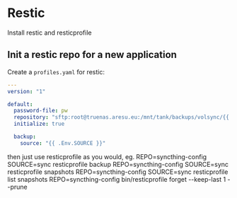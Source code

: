 # Restic

Install restic and resticprofile

## Init a restic repo for a new application

Create a `profiles.yaml` for restic:
```yaml
---
version: "1"

default:
  password-file: pw
  repository: "sftp:root@truenas.aresu.eu:/mnt/tank/backups/volsync/{{ .Env.REPO }}"
  initialize: true

  backup:
    source: "{{ .Env.SOURCE }}"
```

then just use resticprofile as you would, eg.
REPO=syncthing-config SOURCE=sync resticprofile backup
REPO=syncthing-config SOURCE=sync resticprofile snapshots
REPO=syncthing-config SOURCE=sync resticprofile list snapshots
REPO=syncthing-config bin/resticprofile forget --keep-last 1 --prune
